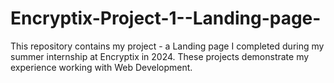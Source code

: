 # Encryptix-Project-1--Landing-page-
 This repository contains my project - a Landing page I completed during my summer internship at Encryptix in 2024. These projects demonstrate my experience working with Web Development.
